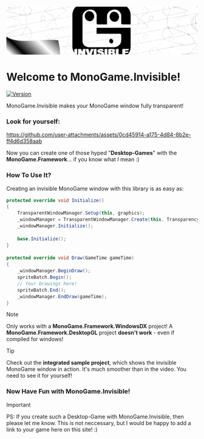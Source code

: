 ![Banner](https://raw.githubusercontent.com/BlizzCrafter/MonoGame.Invisible/refs/heads/master/Logos/Banner.png)

# Welcome to MonoGame.Invisible!
[![Version](https://img.shields.io/nuget/v/MonoGame.Invisible?style=for-the-badge&logo=NuGet&logoColor=0289CC&logoSize=auto&label=MonoGame.Invisible&labelColor=262626&color=707070)](https://www.nuget.org/packages/MonoGame.Invisible)

MonoGame.Invisible makes your MonoGame window fully transparent!

### Look for yourself:

https://github.com/user-attachments/assets/0cd45914-a175-4d84-8b2e-ff4d6d358aab

Now you can create one of those hyped "**Desktop-Games**" with the **MonoGame.Framework**... if you know what I mean :)

### How To Use It?

Creating an invisible MonoGame window with this library is as easy as:

```c#
protected override void Initialize()
{
    TransparentWindowManager.Setup(this, graphics);
    _windowManager = TransparentWindowManager.Create(this, TransparencyMode.ColorKey, new Color(1, 1, 1));
    _windowManager.Initialize();

    base.Initialize();
}

protected override void Draw(GameTime gameTime)
{
    _windowManager.BeginDraw();
    spriteBatch.Begin();
    // Your Drawings here!
    spriteBatch.End();
    _windowManager.EndDraw(gameTime);
}
```

> [!NOTE]
> Only works with a **MonoGame.Framework.WindowsDX** project!
> A **MonoGame.Framework.DesktopGL** project **doesn't work** - even if compiled for windows!

> [!TIP]
> Check out the **integrated sample project**, which shows the invisible MonoGame window in action.
> It's much smoother than in the video. You need to see it for yourself!

### Now Have Fun with MonoGame.Invisible!

> [!IMPORTANT] 
> PS: If you create such a Desktop-Game with MonoGame.Invisible, then please let me know. This is not neccessary, but I would be happy to add a link to your game here on this site! :)
